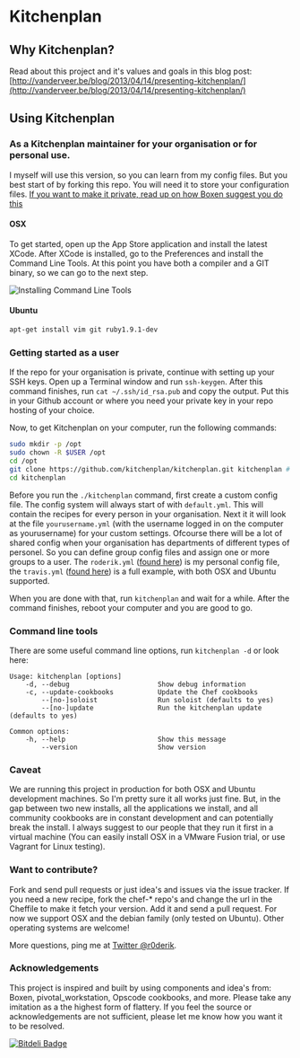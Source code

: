 # Kitchenplan

## Why Kitchenplan?

Read about this project and it's values and goals in this blog post: [http://vanderveer.be/blog/2013/04/14/presenting-kitchenplan/](http://vanderveer.be/blog/2013/04/14/presenting-kitchenplan/)

## Using Kitchenplan

### As a Kitchenplan maintainer for your organisation or for personal use.

I myself will use this version, so you can learn from my config files. But you best start of by forking this repo. You will need it to store your configuration files. [If you want to make it private, read up on how Boxen suggest you do this](https://github.com/boxen/our-boxen#bootstrapping)

#### OSX
To get started, open up the App Store application and install the latest XCode. After XCode is installed, go to the Preferences and install the Command Line Tools. At this point you have both a compiler and a GIT binary, so we can go to the next step.

![Installing Command Line Tools](http://vanderveer.be/images/2012-04-21/Xcode-Downloads.png)

#### Ubuntu

```bash
apt-get install vim git ruby1.9.1-dev
```

### Getting started as a user

If the repo for your organisation is private, continue with setting up your SSH keys. Open up a Terminal window and run ```ssh-keygen```. After this command finishes, run ```cat ~/.ssh/id_rsa.pub``` and copy the output. Put this in your Github account or where you need your private key in your repo hosting of your choice.

Now, to get Kitchenplan on your computer, run the following commands:

```bash
sudo mkdir -p /opt
sudo chown -R $USER /opt
cd /opt
git clone https://github.com/kitchenplan/kitchenplan.git kitchenplan # or your version
cd kitchenplan
```

Before you run the ```./kitchenplan``` command, first create a custom config file. The config system will always start of with ```default.yml```. This will contain the recipes for every person in your organisation. Next it it will look at the file ```yourusername.yml``` (with the username logged in on the computer as yourusername) for your custom settings. Ofcourse there will be a lot of shared config when your organisation has departments of different types of personel. So you can define group config files and assign one or more groups to a user. The ```roderik.yml``` ([found here](https://github.com/kitchenplan/kitchenplan/blob/master/config/people/roderik.yml)) is my personal config file, the ```travis.yml``` ([found here](https://github.com/kitchenplan/kitchenplan/blob/master/config/people/travis.yml)) is a full example, with both OSX and Ubuntu supported.

When you are done with that, run ```kitchenplan``` and wait for a while. After the command finishes, reboot your computer and you are good to go.

### Command line tools

There are some useful command line options, run ```kitchenplan -d``` or look here:

```
Usage: kitchenplan [options]
    -d, --debug                      Show debug information
    -c, --update-cookbooks           Update the Chef cookbooks
        --[no-]soloist               Run soloist (defaults to yes)
        --[no-]update                Run the kitchenplan update (defaults to yes)

Common options:
    -h, --help                       Show this message
        --version                    Show version
```

### Caveat

We are running this project in production for both OSX and Ubuntu development machines. So I'm pretty sure it all works just fine. But, in the gap between two new installs, all the applications we install, and all community cookbooks are in constant development and can potentially break the install. I always suggest to our people that they run it first in a virtual machine (You can easily install OSX in a VMware Fusion trial, or use Vagrant for Linux testing).

### Want to contribute?

Fork and send pull requests or just idea's and issues via the issue tracker. If you need a new recipe, fork the chef-* repo's and change the url in the Cheffile to make it fetch your version. Add it and send a pull request. For now we support OSX and the debian family (only tested on Ubuntu). Other operating systems are welcome!

More questions, ping me at [Twitter @r0derik](http://twitter.com/r0derik).

### Acknowledgements

This project is inspired and built by using components and idea's from: Boxen, pivotal_workstation, Opscode cookbooks, and more. Please take any imitation as a the highest form of flattery. If you feel the source or acknowledgements are not sufficient, please let me know how you want it to be resolved.


[![Bitdeli Badge](https://d2weczhvl823v0.cloudfront.net/kitchenplan/kitchenplan/trend.png)](https://bitdeli.com/free "Bitdeli Badge")

